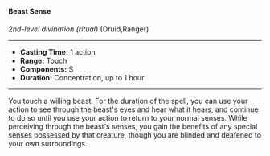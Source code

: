 #### Beast Sense
*2nd-level divination* *(ritual)* (Druid,Ranger)
___
- **Casting Time:** 1 action
- **Range:** Touch
- **Components:** S
- **Duration:** Concentration, up to 1 hour
---
You touch a willing beast. For the duration of the spell, you can use your action to see through the beast's eyes and hear what it hears, and continue to do so until you use your action to return to your normal senses. While perceiving through the beast's senses, you gain the benefits of any special senses possessed by that creature, though you are blinded and deafened to your own surroundings.